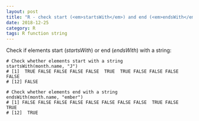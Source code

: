 ```yaml
---
layout: post
title: "R - check start (<em>startsWith</em>) and end (<em>endsWith</em>) of a string"
date: 2018-12-25
category: R
tags: R function string
---
```


Check if elements start (<em>startsWith</em>) or end (<em>endsWith</em>) with a string:


```
# Check whether elements start with a string
startsWith(month.name, "J")
# [1]  TRUE FALSE FALSE FALSE FALSE  TRUE  TRUE FALSE FALSE FALSE FALSE
# [12] FALSE

# Check whether elements end with a string
endsWith(month.name, "ember")
# [1] FALSE FALSE FALSE FALSE FALSE FALSE FALSE FALSE  TRUE FALSE  TRUE
# [12]  TRUE

```
